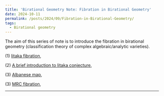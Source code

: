 ```yaml
---
title: 'Birational Geometry Note: Fibration in Birational Geometry'
date: 2024-10-11
permalink: /posts/2024/09/Fibration-in-Birational-Geometry/
tags:
  - Birational geometry
---
```


The aim of this series of note is to introduce the fibration in birational geometry (classification theory of complex algebraic/analytic varieties). 

(1) [Iitaka fibration](),

(2) [A brief introduction to Iitaka conjecture](),

(3) [Albanese map](),

(3) [MRC fibration](), 


---
